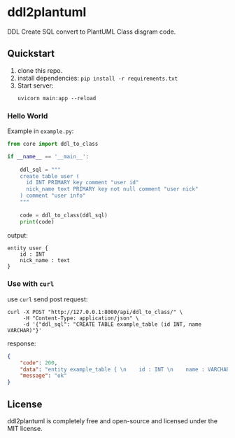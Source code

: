 # ddl2plantuml
DDL Create SQL convert to PlantUML Class disgram code.

## Quickstart
1. clone this repo.
2. install dependencies: `pip install -r requirements.txt`
3. Start server:
    ```shell
    uvicorn main:app --reload
    ```
### Hello World
Example in `example.py`:
```python 
from core import ddl_to_class

if __name__ == '__main__':
    
    ddl_sql = """
    create table user (
      id INT PRIMARY key comment "user id" 
      nick_name text PRIMARY key not null comment "user nick"
    ) comment "user info"
    """
    
    code = ddl_to_class(ddl_sql)
    print(code)
```
output:
```plantuml
entity user { 
    id : INT 
    nick_name : text 
}
```

### Use with `curl`
use `curl` send post request:
```shell
curl -X POST "http://127.0.0.1:8000/api/ddl_to_class/" \
     -H "Content-Type: application/json" \
     -d '{"ddl_sql": "CREATE TABLE example_table (id INT, name VARCHAR)"}'
```

response:
```json
{
    "code": 200,
    "data": "entity example_table { \n    id : INT \n    name : VARCHAR \n}\n",
    "message": "ok"
}
```

## License
ddl2plantuml is completely free and open-source and licensed under the MIT license.